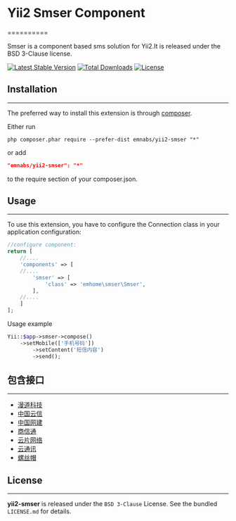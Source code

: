 # Yii2 Smser Component
==========

Smser is a component based sms solution for Yii2.It is released under the BSD 3-Clause license.

[![Latest Stable Version](https://poser.pugx.org/emnabs/yii2-smser/v/stable.png)](https://packagist.org/packages/emnabs/yii2-smser)
[![Total Downloads](https://poser.pugx.org/emnabs/yii2-smser/downloads.png)](https://packagist.org/packages/emnabs/yii2-smser)
[![License](https://poser.pugx.org/emnabs/yii2-smser/license.png)](https://packagist.org/packages/emnabs/yii2-smser)


## Installation
---------------

The preferred way to install this extension is through [composer](http://getcomposer.org/download/).

Either run

```
php composer.phar require --prefer-dist emnabs/yii2-smser "*"
```

or add

```json
"emnabs/yii2-smser": "*"
```

to the require section of your composer.json.

## Usage
--------

To use this extension, you have to configure the Connection class in your application configuration:

```php
//configure component:
return [
    //....
    'components' => [
	//....
        'smser' => [
            'class' => 'emhome\smser\Smser',
        ],
	//....
    ]
];
```

Usage example

```php
Yii::$app->smser->compose()
	->setMobile(['手机号码'])
        ->setContent('短信内容')
        ->send();
```

## 包含接口
-----------

* [漫道科技](http://www.zucp.net/)
* [中国云信](http://www.sms.cn/)
* [中国网建](http://www.smschinese.cn/)
* [商信通](http://www.sxtsms.com/)
* [云片网络](http://www.yunpian.com/)
* [云通讯](http://www.yuntongxun.com/)
* [螺丝帽](http://www.luosimao.com/)


## License
----------

**yii2-smser** is released under the `BSD 3-Clause` License. See the bundled `LICENSE.md` for details.
